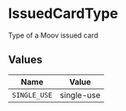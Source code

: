 # IssuedCardType

Type of a Moov issued card


## Values

| Name         | Value        |
| ------------ | ------------ |
| `SINGLE_USE` | single-use   |